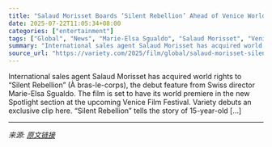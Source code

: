 ```yaml
---
title: "Salaud Morisset Boards ‘Silent Rebellion’ Ahead of Venice World Premiere, Debuts First Clip (EXCLUSIVE)"
date: 2025-07-22T11:05:34+08:00
categories: ["entertainment"]
tags: ["Global", "News", "Marie-Elsa Sgualdo", "Salaud Morisset", "Venice Film Festival"]
summary: "International sales agent Salaud Morisset has acquired world rights to “Silent Rebellion” (À bras-le-corps), the debut feature from Swiss director Marie-Elsa Sgualdo. The film is set to have its world"
source_url: "https://variety.com/2025/film/global/salaud-morisset-silent-rebellion-venice-1236466580/"
---
```


International sales agent Salaud Morisset has acquired world rights to “Silent Rebellion” (À bras-le-corps), the debut feature from Swiss director Marie-Elsa Sgualdo. The film is set to have its world premiere in the new Spotlight section at the upcoming Venice Film Festival. Variety debuts an exclusive clip here. “Silent Rebellion” tells the story of 15-year-old [&#8230;]

---

*来源: [原文链接](https://variety.com/2025/film/global/salaud-morisset-silent-rebellion-venice-1236466580/)*

